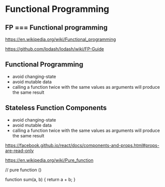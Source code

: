 # Functional Programming  


## FP  === Functional programming


https://en.wikipedia.org/wiki/Functional_programming


https://github.com/lodash/lodash/wiki/FP-Guide





## Functional Programming  

- avoid changing-state  
- avoid mutable data  
- calling a function twice with the same values as arguments will produce the same result

## Stateless Function Components  

- avoid changing-state  
- avoid mutable data  
- calling a function twice with the same values as arguments will produce the same result


https://facebook.github.io/react/docs/components-and-props.html#props-are-read-only

https://en.wikipedia.org/wiki/Pure_function

// pure function ()

function sum(a, b) {
    return a + b;
}





